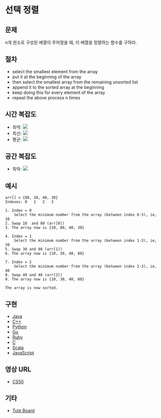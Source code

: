 # 선택 정렬

## 문제

n개 원소로 구성된 배열이 주어졌을 때, 이 배열을 정렬하는 함수를 구하라.

## 절차

- select the smallest element from the array
- put it at the beginning of the array
- then select the smallest array from the remaining unsorted list
- append it to the sorted array at the beginning
- keep doing this for every element of the array
- repeat the above process n times

## 시간 복잡도

- 최악: <img src="https://render.githubusercontent.com/render/math?math=O(n^2)">
- 최선: <img src="https://render.githubusercontent.com/render/math?math=O(n^2)">
- 평균: <img src="https://render.githubusercontent.com/render/math?math=O(n^2)">

## 공간 복잡도

- 최악: <img src="https://render.githubusercontent.com/render/math?math=O(1)">

## 예시

```
arr[] = {80, 10, 40, 30}
Indexes: 0   1   2   3

1. Index = 0
	Select the minimum number from the array (between index 0-3), ie, 10
2. Swap 10  and 80 (arr[0])
3. The array now is {10, 80, 40, 30}

4. Index = 1
	Select the minimum number from the array (between index 1-3), ie, 30
5. Swap 30 and 80 (arr[1])
6. The array now is {10, 30, 40, 80}

7. Index = 2
	Select the minimum number from the array (between index 2-3), ie, 40
8. Swap 40 and 40 (arr[2])
9. The array now is {10, 30, 40, 80}

The array is now sorted.
```

## 구현

- [Java](https://github.com/CloudArmor/Java/blob/master/Sorts/SelectionSort.java)
- [C++](https://github.com/CloudArmor/C-Plus-Plus/blob/master/Sorting/Selection%20Sort.cpp)
- [Python](https://github.com/CloudArmor/PyAlgorithms/blob/master/sorts/selection_sort.py)
- [Go](https://github.com/CloudArmor/Go/blob/master/sort/selectionsort.go)
- [Ruby](https://github.com/CloudArmor/Ruby/blob/master/Sorting/selection_sort.rb)
- [C](https://github.com/CloudArmor/C/blob/master/sorting/SelectionSort.c)
- [Scala](https://github.com/CloudArmor/Scala/blob/master/src/main/scala/Sort/SelectionSort.scala)
- [JavaScript](https://github.com/CloudArmor/JavaScript/blob/master/Sorts/SelectionSort.js)

## 영상 URL

- [CS50](https://www.youtube.com/watch?v=f8hXR_Hvybo)

## 기타

- [Tute Board](https://boardhub.github.io/tute/?wd=selectSortAlgo2)
